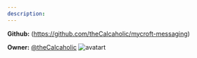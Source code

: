 ```yaml
---
description: 
---
```



**Github:** (https://github.com/theCalcaholic/mycroft-messaging)

**Owner:** [@theCalcaholic](https://github.com/theCalcaholic) ![avatart](https://avatars1.githubusercontent.com/u/6317548?v=4)

